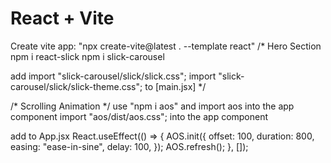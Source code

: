 # React + Vite
Create vite app: "npx create-vite@latest . --template react"
/* Hero Section
npm i react-slick
npm i slick-carousel


add 
import "slick-carousel/slick/slick.css";
import "slick-carousel/slick/slick-theme.css"; to [main.jsx]
*/

/* Scrolling Animation */
use "npm i aos" and 
import aos into the app component
import "aos/dist/aos.css"; into the app component

add  to App.jsx
React.useEffect(() => {
    AOS.init({
      offset: 100,
      duration: 800,
      easing: "ease-in-sine",
      delay: 100,
    });
    AOS.refresh();
  }, []);